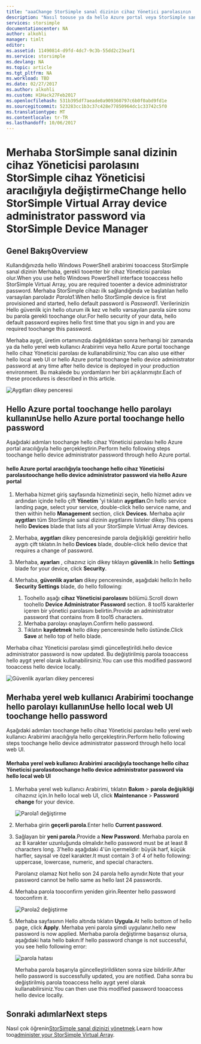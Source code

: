 ```yaml
---
title: "aaaChange StorSimple sanal dizinin cihaz Yönetici parolasının | Microsoft Docs"
description: "Nasıl toouse ya da hello Azure portal veya StorSimple sanal dizinin web kullanıcı Arabirimi toochange hello cihaz Yöneticisi parolası açıklar."
services: storsimple
documentationcenter: NA
author: alkohli
manager: timlt
editor: 
ms.assetid: 11490814-d9fd-4dc7-9c3b-55dd2c23eaf1
ms.service: storsimple
ms.devlang: NA
ms.topic: article
ms.tgt_pltfrm: NA
ms.workload: TBD
ms.date: 02/27/2017
ms.author: alkohli
ms.custom: H1Hack27Feb2017
ms.openlocfilehash: 531b395df7aeade0a909360797c6b0f0abd9fd1e
ms.sourcegitcommit: 523283cc1b3c37c428e77850964dc1c33742c5f0
ms.translationtype: MT
ms.contentlocale: tr-TR
ms.lasthandoff: 10/06/2017
---
```

# <a name="change-hello-storsimple-virtual-array-device-administrator-password-via-storsimple-device-manager"></a><span data-ttu-id="52707-103">Merhaba StorSimple sanal dizinin cihaz Yöneticisi parolasını StorSimple cihaz Yöneticisi aracılığıyla değiştirme</span><span class="sxs-lookup"><span data-stu-id="52707-103">Change hello StorSimple Virtual Array device administrator password via StorSimple Device Manager</span></span>

## <a name="overview"></a><span data-ttu-id="52707-104">Genel Bakış</span><span class="sxs-lookup"><span data-stu-id="52707-104">Overview</span></span>

<span data-ttu-id="52707-105">Kullandığınızda hello Windows PowerShell arabirimi tooaccess StorSimple sanal dizinin Merhaba, gerekli tooenter bir cihaz Yöneticisi parolası olur.</span><span class="sxs-lookup"><span data-stu-id="52707-105">When you use hello Windows PowerShell interface tooaccess hello StorSimple Virtual Array, you are required tooenter a device administrator password.</span></span> <span data-ttu-id="52707-106">Merhaba StorSimple cihazı ilk sağlandığında ve başlatılan hello varsayılan paroladır *Parola1*.</span><span class="sxs-lookup"><span data-stu-id="52707-106">When hello StorSimple device is first provisioned and started, hello default password is *Password1*.</span></span> <span data-ttu-id="52707-107">Verilerinizin Hello güvenlik için hello oturum ilk kez ve hello varsayılan parola süre sonu bu parola gerekli toochange olur.</span><span class="sxs-lookup"><span data-stu-id="52707-107">For hello security of your data, hello default password expires hello first time that you sign in and you are required toochange this password.</span></span>

<span data-ttu-id="52707-108">Merhaba aygıt, üretim ortamınızda dağıtıldıktan sonra herhangi bir zamanda ya da hello yerel web kullanıcı Arabirimi veya hello Azure portal toochange hello cihaz Yöneticisi parolası de kullanabilirsiniz.</span><span class="sxs-lookup"><span data-stu-id="52707-108">You can also use either hello local web UI or hello Azure portal toochange hello device administrator password at any time after hello device is deployed in your production environment.</span></span> <span data-ttu-id="52707-109">Bu makalede bu yordamların her biri açıklanmıştır.</span><span class="sxs-lookup"><span data-stu-id="52707-109">Each of these procedures is described in this article.</span></span>

 ![Aygıtları dikey penceresi](./media/storsimple-virtual-array-change-device-admin-password/ova-devices-blade.png)

## <a name="use-hello-azure-portal-toochange-hello-password"></a><span data-ttu-id="52707-111">Hello Azure portal toochange hello parolayı kullanın</span><span class="sxs-lookup"><span data-stu-id="52707-111">Use hello Azure portal toochange hello password</span></span>

<span data-ttu-id="52707-112">Aşağıdaki adımları toochange hello cihaz Yöneticisi parolası hello Azure portal aracılığıyla hello gerçekleştirin.</span><span class="sxs-lookup"><span data-stu-id="52707-112">Perform hello following steps toochange hello device administrator password through hello Azure portal.</span></span>

#### <a name="toochange-hello-device-administrator-password-via-hello-azure-portal"></a><span data-ttu-id="52707-113">hello Azure portal aracılığıyla toochange hello cihaz Yöneticisi parolası</span><span class="sxs-lookup"><span data-stu-id="52707-113">toochange hello device administrator password via hello Azure portal</span></span>

1. <span data-ttu-id="52707-114">Merhaba hizmet giriş sayfasında hizmetinizi seçin, hello hizmet adını ve ardından içinde hello çift **Yönetim** 'yi tıklatın **aygıtları**.</span><span class="sxs-lookup"><span data-stu-id="52707-114">On hello service landing page, select your service, double-click hello service name, and then within hello **Management** section, click **Devices**.</span></span> <span data-ttu-id="52707-115">Merhaba açılır **aygıtları** tüm StorSimple sanal dizinin aygıtlarını listeler dikey.</span><span class="sxs-lookup"><span data-stu-id="52707-115">This opens hello **Devices** blade that lists all your StorSimple Virtual Array devices.</span></span>

2. <span data-ttu-id="52707-116">Merhaba, **aygıtları** dikey penceresinde parola değişikliği gerektirir hello aygıtı çift tıklatın.</span><span class="sxs-lookup"><span data-stu-id="52707-116">In hello **Devices** blade, double-click hello device that requires a change of password.</span></span>

3. <span data-ttu-id="52707-117">Merhaba, **ayarları** , cihazınız için dikey tıklayın **güvenlik**.</span><span class="sxs-lookup"><span data-stu-id="52707-117">In hello **Settings** blade for your device, click **Security**.</span></span>

4. <span data-ttu-id="52707-118">Merhaba, **güvenlik ayarları** dikey penceresinde, aşağıdaki hello:</span><span class="sxs-lookup"><span data-stu-id="52707-118">In hello **Security Settings** blade, do hello following:</span></span>
   
   1. <span data-ttu-id="52707-119">Toohello aşağı **cihaz Yöneticisi parolasını** bölümü.</span><span class="sxs-lookup"><span data-stu-id="52707-119">Scroll down toohello **Device Administrator Password** section.</span></span> <span data-ttu-id="52707-120">8 too15 karakterler içeren bir yönetici parolasını belirtin.</span><span class="sxs-lookup"><span data-stu-id="52707-120">Provide an administrator password that contains from 8 too15 characters.</span></span>
   2. <span data-ttu-id="52707-121">Merhaba parolayı onaylayın.</span><span class="sxs-lookup"><span data-stu-id="52707-121">Confirm hello password.</span></span>
   3. <span data-ttu-id="52707-122">Tıklatın **kaydetmek** hello dikey penceresinde hello üstünde.</span><span class="sxs-lookup"><span data-stu-id="52707-122">Click **Save** at hello top of hello blade.</span></span>

<span data-ttu-id="52707-123">Merhaba cihaz Yöneticisi parolası şimdi güncelleştirildi.</span><span class="sxs-lookup"><span data-stu-id="52707-123">hello device administrator password is now updated.</span></span> <span data-ttu-id="52707-124">Bu değiştirilmiş parola tooaccess hello aygıt yerel olarak kullanabilirsiniz.</span><span class="sxs-lookup"><span data-stu-id="52707-124">You can use this modified password tooaccess hello device locally.</span></span>

![Güvenlik ayarları dikey penceresi](./media/storsimple-virtual-array-change-device-admin-password/ova-change-device-pwd.png)

## <a name="use-hello-local-web-ui-toochange-hello-password"></a><span data-ttu-id="52707-126">Merhaba yerel web kullanıcı Arabirimi toochange hello parolayı kullanın</span><span class="sxs-lookup"><span data-stu-id="52707-126">Use hello local web UI toochange hello password</span></span>

<span data-ttu-id="52707-127">Aşağıdaki adımları toochange hello cihaz Yöneticisi parolası hello yerel web kullanıcı Arabirimi aracılığıyla hello gerçekleştirin.</span><span class="sxs-lookup"><span data-stu-id="52707-127">Perform hello following steps toochange hello device administrator password through hello local web UI.</span></span>

#### <a name="toochange-hello-device-administrator-password-via-hello-local-web-ui"></a><span data-ttu-id="52707-128">Merhaba yerel web kullanıcı Arabirimi aracılığıyla toochange hello cihaz Yöneticisi parolası</span><span class="sxs-lookup"><span data-stu-id="52707-128">toochange hello device administrator password via hello local web UI</span></span>

1. <span data-ttu-id="52707-129">Merhaba yerel web kullanıcı Arabirimi, tıklatın **Bakım** > **parola değişikliği** cihazınız için.</span><span class="sxs-lookup"><span data-stu-id="52707-129">In hello local web UI, click **Maintenance** > **Password change** for your device.</span></span>
   
    ![Parola1 değiştirme](./media/storsimple-virtual-array-change-device-admin-password/image40.png)
2. <span data-ttu-id="52707-131">Merhaba girin **geçerli parola**.</span><span class="sxs-lookup"><span data-stu-id="52707-131">Enter hello **Current password**.</span></span>
3. <span data-ttu-id="52707-132">Sağlayan bir **yeni parola**.</span><span class="sxs-lookup"><span data-stu-id="52707-132">Provide a **New Password**.</span></span> <span data-ttu-id="52707-133">Merhaba parola en az 8 karakter uzunluğunda olmalıdır.</span><span class="sxs-lookup"><span data-stu-id="52707-133">hello password must be at least 8 characters long.</span></span> <span data-ttu-id="52707-134">3'hello aşağıdaki 4'ün içermelidir: büyük harf, küçük harfler, sayısal ve özel karakter.</span><span class="sxs-lookup"><span data-stu-id="52707-134">It must contain 3 of 4 of hello following: uppercase, lowercase, numeric, and special characters.</span></span>
   
    <span data-ttu-id="52707-135">Parolanız olamaz Not hello son 24 parola hello aynıdır.</span><span class="sxs-lookup"><span data-stu-id="52707-135">Note that your password cannot be hello same as hello last 24 passwords.</span></span>
4. <span data-ttu-id="52707-136">Merhaba parola tooconfirm yeniden girin.</span><span class="sxs-lookup"><span data-stu-id="52707-136">Reenter hello password tooconfirm it.</span></span>
   
    ![Parola2 değiştirme](./media/storsimple-virtual-array-change-device-admin-password/image41.png)
5. <span data-ttu-id="52707-138">Merhaba sayfasının Hello altında tıklatın **Uygula**.</span><span class="sxs-lookup"><span data-stu-id="52707-138">At hello bottom of hello page, click **Apply**.</span></span> <span data-ttu-id="52707-139">Merhaba yeni parola şimdi uygulanır.</span><span class="sxs-lookup"><span data-stu-id="52707-139">hello new password is now applied.</span></span> <span data-ttu-id="52707-140">Merhaba parola değiştirme başarısız olursa, aşağıdaki hata hello bakın:</span><span class="sxs-lookup"><span data-stu-id="52707-140">If hello password change is not successful, you see hello following error:</span></span>
   
    ![parola hatası](./media/storsimple-virtual-array-change-device-admin-password/image42.png)
   
    <span data-ttu-id="52707-142">Merhaba parola başarıyla güncelleştirildikten sonra size bildirilir.</span><span class="sxs-lookup"><span data-stu-id="52707-142">After hello password is successfully updated, you are notified.</span></span> <span data-ttu-id="52707-143">Daha sonra bu değiştirilmiş parola tooaccess hello aygıt yerel olarak kullanabilirsiniz.</span><span class="sxs-lookup"><span data-stu-id="52707-143">You can then use this modified password tooaccess hello device locally.</span></span>


## <a name="next-steps"></a><span data-ttu-id="52707-144">Sonraki adımlar</span><span class="sxs-lookup"><span data-stu-id="52707-144">Next steps</span></span>
<span data-ttu-id="52707-145">Nasıl çok öğrenin[StorSimple sanal dizinizi yönetmek](storsimple-ova-web-ui-admin.md).</span><span class="sxs-lookup"><span data-stu-id="52707-145">Learn how too[administer your StorSimple Virtual Array](storsimple-ova-web-ui-admin.md).</span></span>

